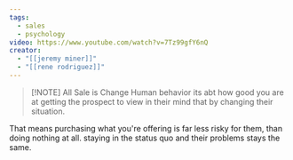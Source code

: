 ```yaml
---
tags:
  - sales
  - psychology
video: https://www.youtube.com/watch?v=7Tz99gfY6nQ
creator:
  - "[[jeremy miner]]"
  - "[[rene rodriguez]]"
---
```



> [!NOTE] All Sale is Change
> Human behavior its abt how good you are at getting the prospect to view in their mind that by changing their situation.

That means purchasing what you're offering is far less risky for them, than doing nothing at all.
staying in the status quo and their problems stays the same.



